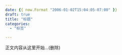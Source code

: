 ```yaml
---
date: {{ now.Format "2006-01-02T15:04:05-07:00" }}
draft: true
title: "标题"
categories: 
  - "标签"

---
```


正文内容从这里开始...(删除)
